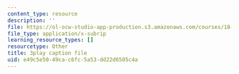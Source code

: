 ```yaml
---
content_type: resource
description: ''
file: https://ol-ocw-studio-app-production.s3.amazonaws.com/courses/18-01sc-single-variable-calculus-fall-2010/e49c5e5049cac6fc5a53dd22d6505c4a_BGE3wb7H2PA.srt
file_type: application/x-subrip
learning_resource_types: []
resourcetype: Other
title: 3play caption file
uid: e49c5e50-49ca-c6fc-5a53-dd22d6505c4a
---
```

